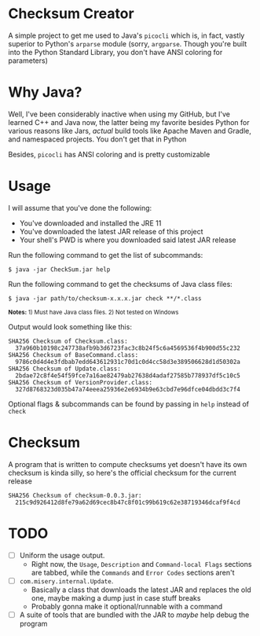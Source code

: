 # Checksum Creator
A simple project to get me used to Java's `picocli` which is, in fact, vastly superior to Python's `arparse` module (sorry, `argparse`. Though you're built into the Python Standard Library, you don't have ANSI coloring for parameters)

# Why Java?
Well, I've been considerably inactive when using my GitHub, but I've learned C++ and Java now, the latter being my favorite besides Python for various reasons like Jars, *actual* build tools like Apache Maven and Gradle, and namespaced projects. You don't get that in Python

Besides, `picocli` has ANSI coloring and is pretty customizable

# Usage
I will assume that you've done the following:
- You've downloaded and installed the JRE 11
- You've downloaded the latest JAR release of this project
- Your shell's PWD is where you downloaded said latest JAR release

Run the following command to get the list of subcommands:
```
$ java -jar CheckSum.jar help
```
Run the following command to get the checksums of Java class files:
```
$ java -jar path/to/checksum-x.x.x.jar check **/*.class
```
<sub>**Notes:** 1) Must have Java class files. 2) Not tested on Windows</sub>

Output would look something like this:
```
SHA256 Checksum of Checksum.class:
  37a960b10198c247738afb9b3d6723fac3c8b24f5c6a4569536f4b900d55c232
SHA256 Checksum of BaseCommand.class:
  9786c0d4d4e3fdbab7edd643612931c70d1c0d4cc58d3e389506628d1d50302a
SHA256 Checksum of Update.class:
  2bdae72c8f4e54f59fce7a16ae82479ab27638d4adaf27585b778937df5c10c5
SHA256 Checksum of VersionProvider.class:
  327d8768323d035b47a74eeea25936e2e6934b9e63cbd7e96dfce04dbdd3c7f4
```

Optional flags & subcommands can be found by passing in `help` instead of `check`

# Checksum
A program that is written to compute checksums yet doesn't have its own checksum is kinda silly, so here's the official checksum for the current release
```
SHA256 Checksum of checksum-0.0.3.jar:
  215c9d926412d8fe79a62d69cec8b47c8f01c99b619c62e38719346dcaf9f4cd
```

# TODO
- [ ] Uniform the usage output.
  - Right now, the `Usage`, `Description` and `Command-local Flags` sections are tabbed, while the `Commands` and `Error Codes` sections aren't
- [ ] `com.misery.internal.Update`.
  - Basically a class that downloads the latest JAR and replaces the old one, maybe making a dump just in case stuff breaks
  - Probably gonna make it optional/runnable with a command
- [ ] A suite of tools that are bundled with the JAR to *maybe* help debug the program